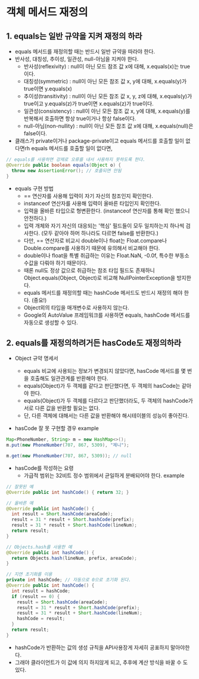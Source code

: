 # 객체 메서드 재정의

## 1. equals는 일반 규약을 지켜 재정의 하라
- equals 메서드를 재정의할 때는 반드시 일반 규약을 따라야 한다.
- 반사성, 대칭성, 추이성, 일관성, null-아님을 지켜야 한다.
    - 반사성(reflexivity) : null이 아닌 모드 참조 값 x에 대해, x.equals(x)는 true이다.
    - 대칭성(symmetric) : null이 아닌 모든 참조 값 x, y에 대해, x.equals(y)가 true이면 y.equals(x)
    - 추이성(transitivity) : null이 아닌 모든 참조 값 x, y, z에 대해, x.equals(y)가 true이고 y.equals(z)가 true이면 x.equals(z)가 true이다.
    - 일관성(consistency) : null이 아닌 모든 참조 값 x, y에 대해, x.equals(y)를 반복해서 호출하면 항상 true이거나 항상 false이다.
    - null-아님(non-nullity) : null이 아닌 모든 참조 값 x에 대해, x.equals(null)은 false이다.
- 클래스가 private이거나 package-private이고 equals 메서드를 호출할 일이 없다면rh equals 메서드를 호출할 일이 없다면,

```Java
// equals를 사용하면 강제로 오류를 내서 사용하지 못하도록 한다.
@Override public boolean equals(Object o) {
  throw new AssertionError(); // 호출되면 안됨
}
```
- equals 구현 방법
    - == 연산자를 사용해 입력이 자기 자신의 참조인지 확인한다.
    - instanceof 연산자를 사용해 입력이 올바른 타입인지 확인한다.
    - 입력을 올바른 타입으로 형변환한다. (instanceof 연산자를 통해 확인 했으니 안전하다.)
    - 입력 개체와 자기 자신의 대응되는 '핵심' 필드들이 모두 일치하는지 하나씩 검사한다. (모두 같아야 하머 하나라도 다르면 false를 반환한다.)
    - 다만, == 연산자로 비교시 double이나 float는 Float.compare나 Double.compare를 사용하기 때문에 유의해서 비교해야 한다.
    - double이나 float을 특별 취급하는 이유는 Float.NaN, -0.0f, 특수한 부동소수값을 다뤄야 하기 때문이다.
    - 때론 null도 정상 값으로 취급하는 참조 타입 필드도 존재하니 Object.equals(Object, Object)로 비교해 NullPointerException을 방지한다.
    - equals 메서드를 재정의할 때는 hashCode 메서드도 반드시 재정의 해야 한다. (중요!)
    - Object외의 타입을 매개변수로 사용하지 않는다.
    - Google의 AutoValue 프레임워크를 사용하면 equals, hashCode 메서드를 자동으로 생성할 수 있다.


## 2. equals를 재정의하려거든 hasCode도 재정의하라
- Object 규약 명세서
    - equals 비교에 사용되는 정보가 변경되지 않았다면, hasCode 메서드를 몇 번을 호출해도 일관관계를 반환해야 한다.
    - equals(Object)가 두 객체를 같다고 판단했다면, 두 객체의 hasCode는 같아야 한다.
    - equals(Object)가 두 객체를 다르다고 판단했더라도, 두 객체의 hashCode가 서로 다른 값을 반환할 필요는 없다.
    - 단, 다른 객체에 대해서는 다른 값을 반환해야 해시테이블의 성능이 좋아진다.

- hasCode 잘 못 구현할 경우
  example
```Java
Map<PhoneNumber, String> m = new HashMap<>();
m.put(new PhoneNumber(707, 867, 5309), "제니");

m.get(new PhoneNumber(707, 867, 5309)); // null
```

- hasCode를 작성하는 요령
    - 가급적 범위는 32비트 정수 범위에서 균일하게 분배되어야 한다.
      example
```Java
// 잘못된 예
@Override public int hashCode() { return 32; }

// 올바른 예
@Override public int hashCode() {
  int result = Short.hashCode(areaCode);
  result = 31 * result + Short.hashCode(prefix);
  result = 31 * result + Short.hashCode(lineNum);
  return result;
}

// Objects.hash를 사용한 예
@Override public int hashCode() {
  return Objects.hash(lineNum, prefix, areaCode);
}

// 지연 초기화를 이용
private int hashCode; // 자동으로 0으로 초기화 된다.
@Override public int hashCode() {
  int result = hashCode;
  if (result == 0) {
    result = Short.hashCode(areaCode);
    result = 31 * result + Short.hashCode(prefix);
    result = 31 * result + Short.hashCode(lineNum);
    hashCode = result;
  }
  return result;
}
```
- hashCode가 반환하는 값의 생성 규칙을 API사용장게 자세히 공표하지 말아야한다.
- 그래야 클라이언트가 이 값에 의지 하지않게 되고, 추후에 계산 방식을 바꿀 수 도 있다.

